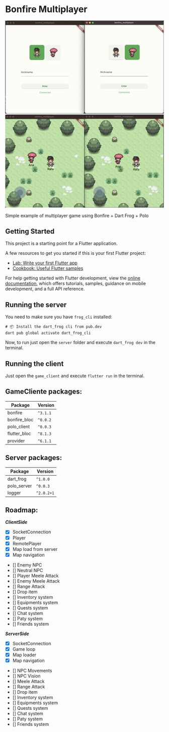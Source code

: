 # Bonfire Multiplayer

![](https://raw.githubusercontent.com/RafaelBarbosatec/bonfire_multiplayer/main/imgs/screenshot1.png)
![](https://raw.githubusercontent.com/RafaelBarbosatec/bonfire_multiplayer/main/imgs/screenshot2.png)

Simple example of multiplayer game using Bonfire + Dart Frog + Polo

## Getting Started

This project is a starting point for a Flutter application.

A few resources to get you started if this is your first Flutter project:

- [Lab: Write your first Flutter app](https://docs.flutter.dev/get-started/codelab)
- [Cookbook: Useful Flutter samples](https://docs.flutter.dev/cookbook)

For help getting started with Flutter development, view the
[online documentation](https://docs.flutter.dev/), which offers tutorials,
samples, guidance on mobile development, and a full API reference.


## Running the server

You need to make sure you have `frog_cli` installed:
```
# 📦 Install the dart_frog cli from pub.dev
dart pub global activate dart_frog_cli
```

Now, to run just open the `server` folder and execute `dart_frog dev` in the terminal.

## Running the client

Just open the `game_client` and execute `flutter run` in the terminal.

## GameCliente packages:

| Package    | Version |
| -------- | ------- |
| bonfire  | `^3.1.1`    |
| bonfire_bloc | `^0.0.2`     |
| polo_client    | `^0.0.3`    |
| flutter_bloc    | `^8.1.3`    |
| provider    | `^6.1.1`    |

## Server packages:

| Package    | Version |
| -------- | ------- |
| dart_frog  | `^1.0.0`    |
| polo_server    | `^0.0.3`    |
| logger | `^2.0.2+1`     |

## Roadmap:

***ClientSide***

- [x] SocketConnection
- [x] Player
- [x] RemotePlayer
- [x] Map load from server
- [x] Map navigation
- [] Enemy NPC
- [] Neutral NPC
- [] Player Meele Attack
- [] Enemy Meele Attack
- [] Range Attack
- [] Drop item
- [] Inventory system
- [] Equipments system
- [] Quests system
- [] Chat system
- [] Paty system 
- [] Friends system

***ServerSide***

- [x] SocketConnection
- [x] Game loop
- [x] Map loader
- [x] Map navigation
- [] NPC Movements
- [] NPC Vision
- [] Meele Attack
- [] Range Attack
- [] Drop item
- [] Inventory system
- [] Equipments system
- [] Quests system
- [] Chat system
- [] Paty system
- [] Friends system

